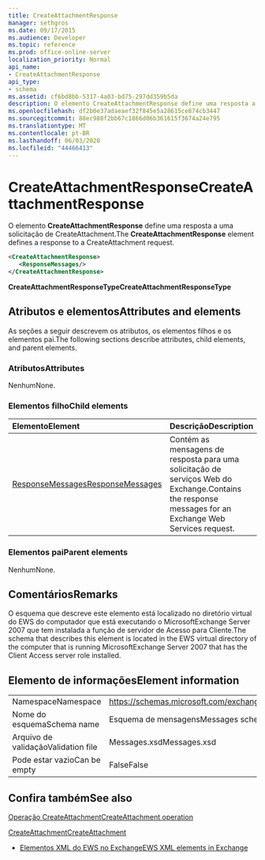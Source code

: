 ```yaml
---
title: CreateAttachmentResponse
manager: sethgros
ms.date: 09/17/2015
ms.audience: Developer
ms.topic: reference
ms.prod: office-online-server
localization_priority: Normal
api_name:
- CreateAttachmentResponse
api_type:
- schema
ms.assetid: cf6bd8bb-5317-4a03-bd75-297dd359b5da
description: O elemento CreateAttachmentResponse define uma resposta a uma solicitação de CreateAttachment.
ms.openlocfilehash: df2b0e37adaeaef32f845e5a28615ce874cb3447
ms.sourcegitcommit: 88ec988f2bb67c1866d06b361615f3674a24e795
ms.translationtype: MT
ms.contentlocale: pt-BR
ms.lasthandoff: 06/03/2020
ms.locfileid: "44466413"
---
```

# <a name="createattachmentresponse"></a><span data-ttu-id="0c67b-103">CreateAttachmentResponse</span><span class="sxs-lookup"><span data-stu-id="0c67b-103">CreateAttachmentResponse</span></span>

<span data-ttu-id="0c67b-104">O elemento **CreateAttachmentResponse** define uma resposta a uma solicitação de CreateAttachment.</span><span class="sxs-lookup"><span data-stu-id="0c67b-104">The **CreateAttachmentResponse** element defines a response to a CreateAttachment request.</span></span> 
  
```xml
<CreateAttachmentResponse>
   <ResponseMessages/>
</CreateAttachmentResponse>
```

 <span data-ttu-id="0c67b-105">**CreateAttachmentResponseType**</span><span class="sxs-lookup"><span data-stu-id="0c67b-105">**CreateAttachmentResponseType**</span></span>
## <a name="attributes-and-elements"></a><span data-ttu-id="0c67b-106">Atributos e elementos</span><span class="sxs-lookup"><span data-stu-id="0c67b-106">Attributes and elements</span></span>

<span data-ttu-id="0c67b-107">As seções a seguir descrevem os atributos, os elementos filhos e os elementos pai.</span><span class="sxs-lookup"><span data-stu-id="0c67b-107">The following sections describe attributes, child elements, and parent elements.</span></span>
  
### <a name="attributes"></a><span data-ttu-id="0c67b-108">Atributos</span><span class="sxs-lookup"><span data-stu-id="0c67b-108">Attributes</span></span>

<span data-ttu-id="0c67b-109">Nenhum</span><span class="sxs-lookup"><span data-stu-id="0c67b-109">None.</span></span>
  
### <a name="child-elements"></a><span data-ttu-id="0c67b-110">Elementos filho</span><span class="sxs-lookup"><span data-stu-id="0c67b-110">Child elements</span></span>

|<span data-ttu-id="0c67b-111">**Elemento**</span><span class="sxs-lookup"><span data-stu-id="0c67b-111">**Element**</span></span>|<span data-ttu-id="0c67b-112">**Descrição**</span><span class="sxs-lookup"><span data-stu-id="0c67b-112">**Description**</span></span>|
|:-----|:-----|
|[<span data-ttu-id="0c67b-113">ResponseMessages</span><span class="sxs-lookup"><span data-stu-id="0c67b-113">ResponseMessages</span></span>](responsemessages.md) <br/> |<span data-ttu-id="0c67b-114">Contém as mensagens de resposta para uma solicitação de serviços Web do Exchange.</span><span class="sxs-lookup"><span data-stu-id="0c67b-114">Contains the response messages for an Exchange Web Services request.</span></span>  <br/> |
   
### <a name="parent-elements"></a><span data-ttu-id="0c67b-115">Elementos pai</span><span class="sxs-lookup"><span data-stu-id="0c67b-115">Parent elements</span></span>

<span data-ttu-id="0c67b-116">Nenhum</span><span class="sxs-lookup"><span data-stu-id="0c67b-116">None.</span></span>
  
## <a name="remarks"></a><span data-ttu-id="0c67b-117">Comentários</span><span class="sxs-lookup"><span data-stu-id="0c67b-117">Remarks</span></span>

<span data-ttu-id="0c67b-118">O esquema que descreve este elemento está localizado no diretório virtual do EWS do computador que está executando o MicrosoftExchange Server 2007 que tem instalada a função de servidor de Acesso para Cliente.</span><span class="sxs-lookup"><span data-stu-id="0c67b-118">The schema that describes this element is located in the EWS virtual directory of the computer that is running MicrosoftExchange Server 2007 that has the Client Access server role installed.</span></span>
  
## <a name="element-information"></a><span data-ttu-id="0c67b-119">Elemento de informações</span><span class="sxs-lookup"><span data-stu-id="0c67b-119">Element information</span></span>

|||
|:-----|:-----|
|<span data-ttu-id="0c67b-120">Namespace</span><span class="sxs-lookup"><span data-stu-id="0c67b-120">Namespace</span></span>  <br/> |https://schemas.microsoft.com/exchange/services/2006/messages  <br/> |
|<span data-ttu-id="0c67b-121">Nome do esquema</span><span class="sxs-lookup"><span data-stu-id="0c67b-121">Schema name</span></span>  <br/> |<span data-ttu-id="0c67b-122">Esquema de mensagens</span><span class="sxs-lookup"><span data-stu-id="0c67b-122">Messages schema</span></span>  <br/> |
|<span data-ttu-id="0c67b-123">Arquivo de validação</span><span class="sxs-lookup"><span data-stu-id="0c67b-123">Validation file</span></span>  <br/> |<span data-ttu-id="0c67b-124">Messages.xsd</span><span class="sxs-lookup"><span data-stu-id="0c67b-124">Messages.xsd</span></span>  <br/> |
|<span data-ttu-id="0c67b-125">Pode estar vazio</span><span class="sxs-lookup"><span data-stu-id="0c67b-125">Can be empty</span></span>  <br/> |<span data-ttu-id="0c67b-126">False</span><span class="sxs-lookup"><span data-stu-id="0c67b-126">False</span></span>  <br/> |
   
## <a name="see-also"></a><span data-ttu-id="0c67b-127">Confira também</span><span class="sxs-lookup"><span data-stu-id="0c67b-127">See also</span></span>



[<span data-ttu-id="0c67b-128">Operação CreateAttachment</span><span class="sxs-lookup"><span data-stu-id="0c67b-128">CreateAttachment operation</span></span>](createattachment-operation.md)
  
[<span data-ttu-id="0c67b-129">CreateAttachment</span><span class="sxs-lookup"><span data-stu-id="0c67b-129">CreateAttachment</span></span>](createattachment.md)


- [<span data-ttu-id="0c67b-130">Elementos XML do EWS no Exchange</span><span class="sxs-lookup"><span data-stu-id="0c67b-130">EWS XML elements in Exchange</span></span>](ews-xml-elements-in-exchange.md)

